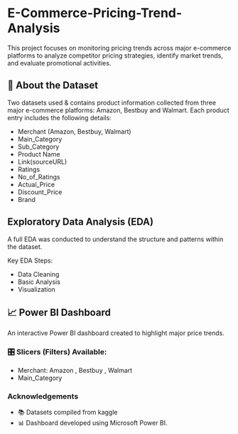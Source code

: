 # E-Commerce-Pricing-Trend-Analysis
This project focuses on monitoring pricing trends across major e-commerce platforms to analyze competitor pricing strategies, identify market trends, and evaluate promotional activities.

## 📂 About the Dataset
Two datasets used & contains product information collected from three major e-commerce platforms: Amazon, Bestbuy and Walmart.
Each product entry includes the following details:

- Merchant (Amazon, Bestbuy, Walmart)
- Main_Category 
- Sub_Category
- Product Name
- Link(sourceURL)
- Ratings
- No_of_Ratings
- Actual_Price
- Discount_Price
- Brand

## Exploratory Data Analysis (EDA)
A full EDA was conducted to understand the structure and patterns within the dataset.

Key EDA Steps:
- Data Cleaning
- Basic Analysis
- Visualization

## 📈 Power BI Dashboard
An interactive Power BI dashboard created to highlight major price trends.

### 🎛️ Slicers (Filters) Available:
- Merchant: Amazon , Bestbuy , Walmart
- Main_Category

### Acknowledgements
- 📚 Datasets compiled from kaggle
- 📊 Dashboard developed using Microsoft Power BI.
